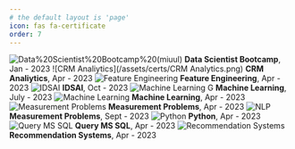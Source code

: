```yaml
---
# the default layout is 'page'
icon: fas fa-certificate
order: 7
---
```



![Data%20Scientist%20Bootcamp%20(miuul)](/assets/certs/Data%20Scientist%20Bootcamp%20(miuul).png "DataScientist Bootcamp (miuul)")
**Data Scientist Bootcamp**, Jan - 2023
![CRM Analiytics](/assets/certs/CRM Analytics.png)
**CRM Analiytics**, Apr - 2023
![Feature Engineering](/assets/certs/FeatureEng.png)
**Feature Engineering**, Apr - 2023
![IDSAI](/assets/certs/IDSAI.png)
**IDSAI**, Oct - 2023
![Machine Learning G](/assets/certs/Machine%20Learning%20G.png)
**Machine Learning**, July - 2023
![Machine Learning](/assets/certs/Machine%20Learning.png)
**Machine Learning**, Apr - 2023
![Measurement Problems](/assets/certs/Measurement%20Problems.png)
**Measurement Problems**, Apr - 2023
![NLP](/assets/certs/NLP.png)
**Measurement Problems**, Sept - 2023
![Python](/assets/certs/Python.png)
**Python**, Apr - 2023
![Query MS SQL](/assets/certs/Querying%20MS%20SQL.png)
**Query MS SQL**, Apr - 2023
![Recommendation Systems](/assets/certs/Recommendation%20Systems.png)
**Recommendation Systems**, Apr - 2023